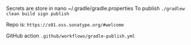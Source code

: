 
Secrets are store in nano  ~/.gradle/gradle.properties
To publish `./gradlew clean build sign publish`

Repo is: `https://s01.oss.sonatype.org/#welcome`

GitHub action `.github/workflows/gradle-publish.yml`
